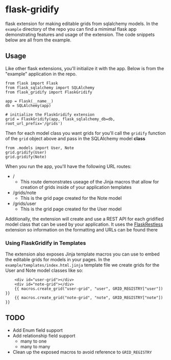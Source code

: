 # flask-gridify
flask extension for making editable grids from sqlalchemy models. In the `example` directory of the repo you can find a mimimal flask app demonstrating features and usage of the extension. The code snippets below are all from the example.

## Usage

Like other flask extensions, you'll initialize it with the app. Below is from the "example" application in the repo.

```
from flask import Flask
from flask_sqlalchemy import SQLAlchemy
from flask_gridify import FlaskGridify

app = Flask(__name__)
db = SQLAlchemy(app)

# initialize the FlaskGridify extension
grid = FlaskGridify(app, flask_sqlalchemy_db=db, root_url_prefix='/grids')
```

Then for each model class you want grids for you'll call the `gridify` function of the `grid` object above and pass in the SQLAlchemy model **class**

```
from .models import User, Note
grid.gridify(User)
grid.gridify(Note)
```

When you run the app, you'll have the following URL routes:

* /
	* This route demonstrates useage of the Jinja macros that allow for creation of grids inside of your application templates
* /grids/note
	* This is the grid page created for the Note model
* /grids/user
	* This is the grid page created for the User model

Additionally, the extension will create and use a REST API for each gridified model class that can be used by your application. It uses the [FlaskRestless](https://flask-restless.readthedocs.io/en/stable/) extension so information on the formatting and URLs can be found there

### Using FlaskGridify in Templates

The extension also exposes Jinja template macros you can use to embed the editable grids for models in your pages. In the `example/templates/index.html.jinja` template file we create grids for the User and Note model classes like so:

```
    <div id="user-grid"></div>
    <div id="note-grid"></div>
    {{ macros.create_grid("user-grid", "user", GRID_REGISTRY["user"]) }}
    {{ macros.create_grid("note-grid", "note", GRID_REGISTRY["note"]) }}
```

## TODO
* Add Enum field support
* Add relationship field support
	* many to one
	* many to many
* Clean up the exposed macros to avoid reference to `GRID_REGISTRY`


